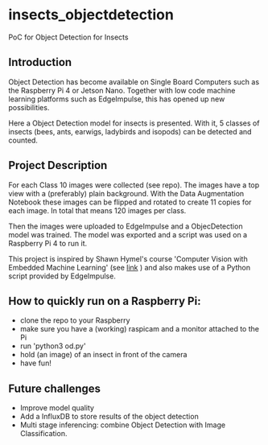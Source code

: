 # insects_objectdetection
PoC for Object Detection for Insects

## Introduction
Object Detection has become available on Single Board Computers such as the Raspberry Pi 4 or Jetson Nano. Together with low code machine learning platforms such as EdgeImpulse, this has opened up new possibilities. 

Here a Object Detection model for insects is presented. With it, 5 classes of insects (bees, ants, earwigs, ladybirds and isopods) can be detected and counted. 

## Project Description
For each Class 10 images were collected (see repo). The images have a top view with a (preferably) plain background. 
With the Data Augmentation Notebook these images can be flipped and rotated to create 11 copies for each image. In total that means 120 images per class.

Then the images were uploaded to EdgeImpulse and a ObjecDetection model was trained.
The model was exported and a script was used on a Raspberry Pi 4 to run it.

This project is inspired by Shawn Hymel's course 'Computer Vision with Embedded Machine Learning' (see [link](https://www.coursera.org/learn/computer-vision-with-embedded-machine-learning) ) and also makes use of a Python script provided by EdgeImpulse.

## How to quickly run on a Raspberry Pi:
- clone the repo to your Raspberry
- make sure you have a (working) raspicam and a monitor attached to the Pi
- run 'python3 od.py'
- hold (an image) of an insect in front of the camera
- have fun!

## Future challenges
- Improve model quality
- Add a InfluxDB to store results of the object detection
- Multi stage inferencing: combine Object Detection with Image Classification. 

